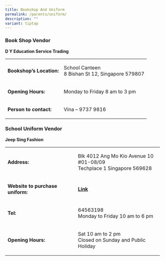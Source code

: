 ```yaml
---
title: Bookshop And Uniform
permalink: /parents/uniform/
description: ""
variant: tiptap
---
```

<h3>Book Shop Vendor</h3>
<p><strong>D Y Education Service Trading</strong>
</p>
<table style="minWidth: 50px">
<colgroup>
<col>
<col>
</colgroup>
<tbody>
<tr>
<td rowspan="1" colspan="1">
<p><strong>Bookshop’s Location:</strong>
</p>
</td>
<td rowspan="1" colspan="1">
<p>School Canteen
<br>8 Bishan St 12, Singapore 579807</p>
</td>
</tr>
<tr>
<td rowspan="1" colspan="1">
<p><strong>Opening Hours:</strong>
</p>
</td>
<td rowspan="1" colspan="1">
<p>Monday to Friday 8 am to 3 pm</p>
</td>
</tr>
<tr>
<td rowspan="1" colspan="1">
<p><strong>Person to contact:</strong>
</p>
</td>
<td rowspan="1" colspan="1">
<p>Vina – 9737 9816</p>
</td>
</tr>
</tbody>
</table>
<h3>School Uniform Vendor</h3>
<p><strong>Jeep Sing Fashion</strong>
</p>
<table style="minWidth: 50px">
<colgroup>
<col>
<col>
</colgroup>
<tbody>
<tr>
<td rowspan="1" colspan="1">
<p><strong>Address:</strong>
</p>
</td>
<td rowspan="1" colspan="1">
<p>Blk 4012 Ang Mo Kio Avenue 10
<br>#01-08/09
<br>Techplace 1 Singapore 569628</p>
</td>
</tr>
<tr>
<td rowspan="1" colspan="1">
<p><strong>Website to purchase uniform:</strong>
</p>
</td>
<td rowspan="1" colspan="1">
<p><strong><a href="https://jeepsinguniform.com/collections/guangyang-secondary-school" rel="noreferrer noopener" target="_blank">Link</a></strong>
</p>
</td>
</tr>
<tr>
<td rowspan="1" colspan="1">
<p><strong>Tel:</strong>
</p>
</td>
<td rowspan="1" colspan="1">
<p>64563198
<br>Monday to Friday 10 am to 6 pm</p>
</td>
</tr>
<tr>
<td rowspan="1" colspan="1">
<p><strong>Opening Hours:</strong>
</p>
</td>
<td rowspan="1" colspan="1">
<p>Sat 10 am to 2 pm
<br>Closed on Sunday and Public Holiday</p>
</td>
</tr>
</tbody>
</table>
<p></p>